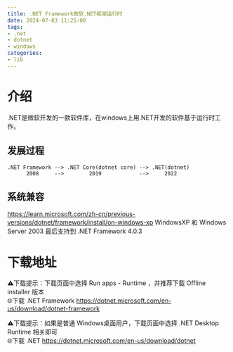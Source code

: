 ```yaml
---
title: .NET Framework微软.NET框架运行时
date: 2024-07-03 11:25:00
tags:
- .net
- dotnet
- windows
categories:
- lib
---
```


# 介绍
.NET是微软开发的一款软件库，在windows上用.NET开发的软件基于运行时工作。

<!-- more -->
## 发展过程

```
.NET Framework --> .NET Core(dotnet core) --> .NET(dotnet)
      2008     -->        2019            -->     2022
```

## 系统兼容
https://learn.microsoft.com/zh-cn/previous-versions/dotnet/framework/install/on-windows-xp WindowsXP 和 Windows Server 2003 最后支持到 .NET Framework 4.0.3

# 下载地址
⚠️下载提示：下载页面中选择 Run apps - Runtime ，并推荐下载 Offline installer 版本  
🌐下载 .NET Framework https://dotnet.microsoft.com/en-us/download/dotnet-framework

⚠️下载提示：如果是普通 Windows桌面用户，下载页面中选择 .NET Desktop Runtime 相关即可  
🌐下载 .NET https://dotnet.microsoft.com/en-us/download/dotnet
